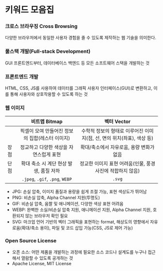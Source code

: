 # 키워드 모음집

### 크로스 브라우징 Cross Browsing

다양한 브라우저에서 동일한 사용자 경험을 줄 수 있도록 제작하는 웹 기술을 의미한다.

### 풀스택 개발(Full-stack Development)

GUI 프론트엔드부터, 데이터베이스 백엔드 등 모든 소프트웨어 스택을 개발하는 것

### 프론트엔드 개발

HTML, CSS, JS를 사용하여 데이터를 그래픽 사용자 인터페이스(GUI)로 변환하고, 이를 통해 사용자와 상호작용할 수 있도록 하는 것

### 웹 이미지

|      |                  비트맵 Bitmap                  |                              벡터 Vector                               |
| ---- | :---------------------------------------------: | :--------------------------------------------------------------------: |
|      | 픽셀이 모여 만들어진 정보의 집합(레스터 이미지) | 수학적 정보의 형태로 이루어진 이미지(점, 선, 면의 위치(좌표), 색상 등) |
| 장점 |     정교하고 다양한 색상을 자연스럽게 표현      |                확대/축소에서 자유로움, 용량 변화가 없음                |
| 단점 |     확대 축소 시 계단 현상 발생, 품질 저하      |       정교한 이미지 표현 어려움(인물, 풍경사진에 적합하지 않음)        |
|      |         `.jpeg`, `.gif`, `.png`, `WEBP`         |                                 `.svg`                                 |

- JPG: 손실 압축, 이미지 품질과 용량을 쉽게 조절 가능, 표현 색상도가 뛰어남
- PNG: 비손실 압축, Alpha Channel 지원(투명도)
- GIF: 비손실 압축, 움짤 및 애니메이션, 다양한 색상 표현 어려움
- WEBP: 완벽한 소실/비손실 압축 지원, 애니메이션 지원, Alpha Channel 지원, 호환되지 않는 브라우저 확인 필요
- SVG: 마크업 언어 기반의 벡터 그래픽을 표현하는 format, 해상도의 영향에서 자유로움(확대/축소 용이), 파일 및 코드 삽입 가능(CSS, JS로 제어 가능)

### Open Source License

- 오픈 소스: 어떤 제품을 개발하는 과정에 필요한 소스 코드나 설계도를 누구나 접근해서 열람할 수 있도록 공개하는 것
- Apache License, MIT License
